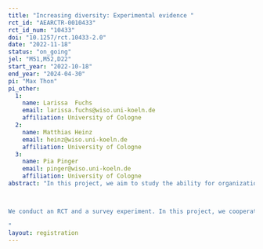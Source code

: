 ```yaml
---
title: "Increasing diversity: Experimental evidence "
rct_id: "AEARCTR-0010433"
rct_id_num: "10433"
doi: "10.1257/rct.10433-2.0"
date: "2022-11-18"
status: "on_going"
jel: "M51,M52,D22"
start_year: "2022-10-18"
end_year: "2024-04-30"
pi: "Max Thon"
pi_other:
  1:
    name: Larissa  Fuchs
    email: larissa.fuchs@wiso.uni-koeln.de
    affiliation: University of Cologne
  2:
    name: Matthias Heinz
    email: heinz@wiso.uni-koeln.de
    affiliation: University of Cologne
  3:
    name: Pia Pinger
    email: pinger@wiso.uni-koeln.de
    affiliation: University of Cologne
abstract: "In this project, we aim to study the ability for organizations to increase diversity through job advertisements that highlight certain job characteristics, namely job flexibility and wage growth. We further investigate how such changes to job advertisements affect the perceived attractiveness of a position and applicants’ expectations in terms of working conditions, working environment, and wages. More generally, we study how the highlighting of certain job characteristics in job ads changes the composition of the applicant pool.

We conduct an RCT and a survey experiment. In this project, we cooperate with a large tech firm. In an RCT, we vary the design of job advertisements to investigate the effects of highlighting different job characteristics on the composition of the applicant pool. The survey experiment is conducted in cooperation with laboratories for economic research of universities across Germany.
"
layout: registration
---
```


